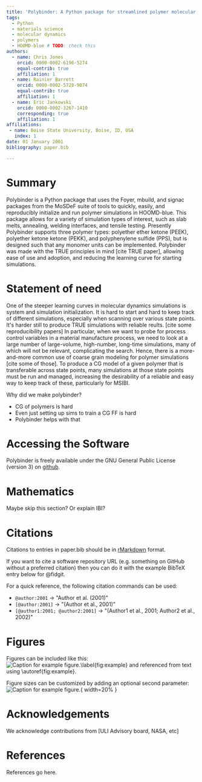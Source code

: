```yaml
---
title: 'Polybinder: A Python package for streamlined polymer molecular dynamics'
tags:
  - Python
  - materials science
  - molecular dynamics
  - polymers
  - HOOMD-blue # TODO: check this
authors:
  - name: Chris Jones
    orcid: 0000-0002-6196-5274
    equal-contrib: true
    affiliation: 1
  - name: Rainier Barrett
    orcid: 0000-0002-5728-9074
    equal-contrib: true
    affiliation: 1
  - name: Eric Jankowski
    orcid: 0000-0002-3267-1410
    corresponding: true 
    affiliation: 1
affiliations:
 - name: Boise State University, Boise, ID, USA
   index: 1
date: 01 January 2001
bibliography: paper.bib

---
```


# Summary

Polybinder is a Python package that uses the Foyer, mbuild, and signac packages from
the MoSDeF suite of tools to quickly, easily, and reproducibly initialize and run polymer
simulations in HOOMD-blue. This package allows for a variety of simulation types of interest,
such as slab melts, annealing, welding interfaces, and tensile testing.
Presently Polybinder supports three polymer types: polyether ether ketone (PEEK),
polyether ketone ketone (PEKK), and polyphenylene sulfide (PPS), but is designed
such that any monomer units can be implemented.
Polybinder was made with the TRUE principles in mind [cite TRUE paper], allowing ease
of use and adoption, and reducing the learning curve for starting simulations.

# Statement of need

One of the steeper learning curves in molecular dynamics simulations is system and simulation initialization.
It is hard to start and hard to keep track of different simulations,
especially when scanning over various state points.
It's harder still to produce TRUE simulations with reliable reults. [cite some reproducibility papers]
In particular, when we want to probe for process control variables in a material
manufacture process, we need to look at a large number of large-volume, high-number,
long-time simulations, many of which will not be relevant, complicating the search.
Hence, there is a more-and-more common use of coarse grain modeling for polymer
simulations [cite some of those].
To produce a CG model of a given polymer that is transferable across state points,
many simulations at those state points must be run and managed, increasing the
desirability of a reliable and easy way to keep track of these, particularly
for MSIBI.


Why did we make polybinder?
* CG of polymers is hard
* Even just setting up sims to train a CG FF is hard
* Polybinder helps with that

# Accessing the Software

Polybinder is freely available under the GNU General Public License (version 3) on [github](https://github.com/cmelab/polybinder).

# Mathematics

Maybe skip this section? Or explain IBI?

# Citations

Citations to entries in paper.bib should be in
[rMarkdown](http://rmarkdown.rstudio.com/authoring_bibliographies_and_citations.html)
format.

If you want to cite a software repository URL (e.g. something on GitHub without a preferred
citation) then you can do it with the example BibTeX entry below for @fidgit.

For a quick reference, the following citation commands can be used:
- `@author:2001`  ->  "Author et al. (2001)"
- `[@author:2001]` -> "(Author et al., 2001)"
- `[@author1:2001; @author2:2001]` -> "(Author1 et al., 2001; Author2 et al., 2002)"

# Figures

Figures can be included like this:
![Caption for example figure.\label{fig:example}](figure.png)
and referenced from text using \autoref{fig:example}.

Figure sizes can be customized by adding an optional second parameter:
![Caption for example figure.](figure.png){ width=20% }

# Acknowledgements

We acknowledge contributions from [ULI Advisory board, NASA, etc]

# References

References go here.